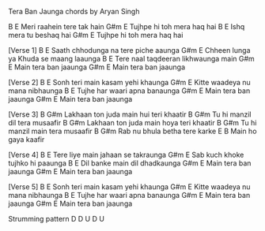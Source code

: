 Tera Ban Jaunga chords by Aryan Singh


B                  E
Meri raahein tere tak hain
G#m                 E
Tujhpe hi toh mera haq hai
B                E
Ishq mera tu beshaq hai
G#m               E
Tujhpe hi toh mera haq hai
 
[Verse 1]
B                               E
Saath chhodunga na tere piche aaunga
G#m                              E
Chheen lunga ya Khuda se maang laaunga
B                               E
Tere naal taqdeeran likhwaunga main
G#m               E
Main tera ban jaaunga
G#m               E
Main tera ban jaaunga
 
[Verse 2]
B                              E
Sonh teri main kasam yehi khaunga
G#m                          E
Kitte waadeya nu mana nibhaunga
B                       E
Tujhe har waari apna banaunga
G#m             E
Main tera ban jaaunga
G#m              E
Main tera ban jaaunga
 
[Verse 3]
B                         G#m
Lakhaan ton juda main hui teri khaatir
B                         G#m
Tu hi manzil dil tera musaafir
B                         G#m
Lakhaan ton juda main hoya teri khaatir
B                         G#m
Tu hi manzil main tera musaafir
B                         G#m
Rab nu bhula betha tere karke
E                B
Main ho gaya kaafir
 
[Verse 4]
B                        E
Tere liye main jahaan se takraunga
G#m                      E
Sab kuch khoke tujhko hi paaunga
B                     E
Dil banke main dil dhadkaunga
G#m            E
Main tera ban jaaunga
G#m           E
Main tera ban jaaunga
 
[Verse 5]
B                         E
Sonh teri main kasam yehi khaunga
G#m                    E
Kitte waadeya nu mana nibhaunga
B                      E
Tujhe har waari apna banaunga
G#m             E
Main tera ban jaaunga
G#m            E
Main tera ban jaaunga



Strumming pattern  D D U D U
